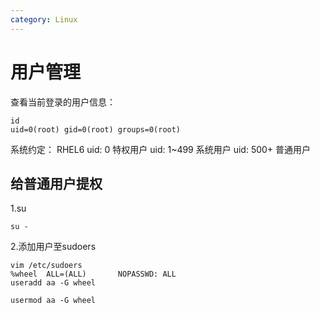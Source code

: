 ```yaml
---
category: Linux
---
```

# 用户管理

查看当前登录的用户信息：
```
id
uid=0(root) gid=0(root) groups=0(root)
```
系统约定： RHEL6
uid: 0     	    特权用户
uid: 1~499 	    系统用户
uid: 500+  	    普通用户
## 给普通用户提权
1.su
```
su -
```
2.添加用户至sudoers
```
vim /etc/sudoers
%wheel  ALL=(ALL)       NOPASSWD: ALL
useradd aa -G wheel
```
```
usermod aa -G wheel
```


